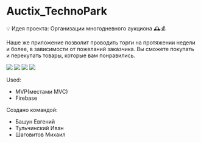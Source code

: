 # Auctix_TechnoPark

💡 Идея проекта: Организации многодневного аукциона 🕰💰 

Наше же приложение позволит проводить торги на протяжении недели и более, в зависимости от пожеланий заказчика.
Вы сможете покупать и перекупать товары, которые вам понравились.

![](https://s1.hostingkartinok.com/uploads/images/2021/12/ee81288203e34f9cf1fcc02fa46864a2.jpg)
![](https://s1.hostingkartinok.com/uploads/images/2021/12/ee81288203e34f9cf1fcc02fa46864a2.jpg)
![](https://s1.hostingkartinok.com/uploads/images/2021/12/ee81288203e34f9cf1fcc02fa46864a2.jpg)
![](https://s1.hostingkartinok.com/uploads/images/2021/12/ee81288203e34f9cf1fcc02fa46864a2.jpg)

Used:
* MVP(местами MVC)
* Firebase

Создано командой:
* Башун Евгений
* Тульчинский Иван
* Шаговитов Михаил

